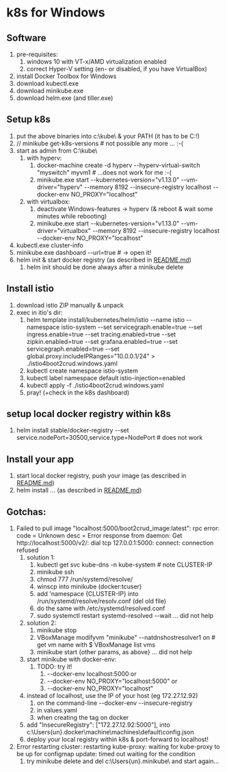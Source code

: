 # k8s for Windows

## Software
1. pre-requisites:
	1. windows 10 with VT-x/AMD virtualization enabled
	2. correct Hyper-V setting (en- or disabled, if you have VirtualBox)
2. install Docker Toolbox for Windows
3. download kubectl.exe
4. download minikube.exe
5. download helm.exe (and tiller.exe)

## Setup k8s
1. put the above binaries into c:\kube\ & your PATH (it has to be C:\!)
2. // minikube get-k8s-versions	# not possible any more ... :-(
3. start as admin from C:\kube\
	1. with hyperv:
		1. docker-machine create -d hyperv --hyperv-virtual-switch "myswitch" myvm1	# ...does not work for me :-(
		2. minikube.exe start --kubernetes-version="v1.13.0" --vm-driver="hyperv" --memory 8192 --insecure-registry localhost --docker-env NO_PROXY="localhost"
	2. with virtualbox:	
		1. deactivate Windows-features -> hyperv (& reboot & wait some minutes while rebooting)
		3. minikube.exe start --kubernetes-version="v1.13.0" --vm-driver="virtualbox" --memory 8192 --insecure-registry localhost --docker-env NO_PROXY="localhost"
4. kubectl.exe cluster-info
5. minikube.exe dashboard --url=true	# -> open it!
6. helm init & start docker registry (as described in [README.md](README.md))
	1. helm init should be done always after a minikube delete

## Install istio
1. download istio ZIP manually & unpack
2. exec in itio's dir:
	1. helm template install/kubernetes/helm/istio --name istio --namespace istio-system --set servicegraph.enable=true --set ingress.enable=true --set tracing.enabled=true --set zipkin.enabled=true --set grafana.enabled=true --set servicegraph.enabled=true --set global.proxy.includeIPRanges="10.0.0.1/24" > ./istio4boot2crud.windows.yaml
	2. kubectl create namespace istio-system
	3. kubectl label namespace default istio-injection=enabled
	4. kubectl apply -f ./istio4boot2crud.windows.yaml
	5. pray! (+check in the k8s dashboard)

## setup local docker registry within k8s
1. helm install stable/docker-registry --set service.nodePort=30500,service.type=NodePort # does not work
	
## Install your app
1. start local docker registry, push your image (as described in [README.md](README.md#k8s---local-setup))
2. helm install ... (as described in [README.md](README.md#helm))

## Gotchas:
1. Failed to pull image "localhost:5000/boot2crud_image:latest": rpc error: code = Unknown desc = Error response from daemon: Get http://localhost:5000/v2/: dial tcp 127.0.0.1:5000: connect: connection refused
	1. solution 1:
		1. kubectl get svc kube-dns -n kube-system  # note CLUSTER-IP
		1. minikube ssh
		1. chmod 777 /run/systemd/resolve/
		1. winscp into minikube (docker:tcuser)
		1. add 'namespace {CLUSTER-IP} into /run/systemd/resolve/resolv.conf (del old file)
		1. do the same with /etc/systemd/resolved.conf
		1. sudo systemctl restart systemd-resolved --wait
		... did not help
	2. solution 2:
		1. minikube stop
		1. VBoxManage modifyvm "minikube" --natdnshostresolver1 on		# get vm name with $ VBoxManage list vms
		2. minikube start {other params, as above}
		... did not help
	3. start minikube with docker-env:
		1. TODO: try it!
			1. --docker-env localhost:5000				or
			2. --docker-env NO_PROXY="localhost:5000"		or
			3. --docker-env NO_PROXY="localhost"
	4. instead of localhost, use the IP of your host (eg 172.27.12.92)
		1. on the command-line
			--docker-env
			--insecure-registry
		2. in values.yaml
		3. when creating the tag on docker
	5. add "InsecureRegistry": ["172.27.12.92:5000"], into c:\Users\{un}\.docker\machine\machines\default\config.json
	6. deploy your local registry within k8s & port-forward to localhost!
2. Error restarting cluster: restarting kube-proxy: waiting for kube-proxy to be up for configmap update: timed out waiting for the condition
	1. try minikube delete and del c:\Users\{un}\.minikube\ and start again...
